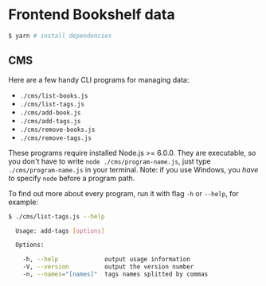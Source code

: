 # Frontend Bookshelf data

```bash
$ yarn # install dependencies
```

## CMS

Here are a few handy CLI programs for managing data:

* `./cms/list-books.js`
* `./cms/list-tags.js`
* `./cms/add-book.js`
* `./cms/add-tags.js`
* `./cms/remove-books.js`
* `./cms/remove-tags.js`

These programs require installed Node.js >= 6.0.0. They are executable, so you
don't have to write `node ./cms/program-name.js`, just type
`./cms/program-name.js` in your terminal. Note: if you use Windows, you
*have to* specify `node` before a program path.

To find out more about every program, run it with flag `-h` or `--help`,
for example:

```bash
$ ./cms/list-tags.js --help

  Usage: add-tags [options]

  Options:

    -h, --help             output usage information
    -V, --version          output the version number
    -n, --names="[names]"  tags names splitted by commas

```
